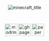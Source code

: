 <div align="center">

![minecraft_title](https://github.com/jjkay03/NinjagoMC/assets/61110962/ce82cd47-f3ff-4cab-a34d-48bf7dfe7fd5)

<br>

[<img alt="modrinth" height="40" src="https://cdn.jsdelivr.net/npm/@intergrav/devins-badges@3/assets/compact/available/modrinth_46h.png">](https://modrinth.com/plugin/ninjagomc)
[<img alt="ghpages" height="40" src="https://cdn.jsdelivr.net/npm/@intergrav/devins-badges@3/assets/compact/documentation/ghpages_46h.png">](https://github.com/jjkay03/NinjagoMC/wiki)
<img alt="paper" height="40" src="https://cdn.jsdelivr.net/npm/@intergrav/devins-badges@3/assets/compact/supported/paper_46h.png">

</div>
